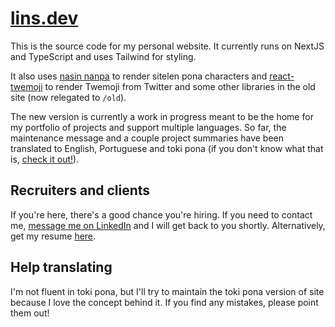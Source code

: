 # [lins.dev](https://lins.dev)

This is the source code for my personal website. It currently runs on NextJS and TypeScript and
uses Tailwind for styling.

It also uses [nasin nanpa](https://github.com/ETBCOR/nasin-nanpa) to render sitelen pona characters
and [react-twemoji](https://github.com/zxmys/react-twemoji) to render Twemoji from Twitter and some
other libraries in the old site (now relegated to `/old`).

The new version is currently a work in progress meant to be the home for my portfolio of projects
and support multiple languages. So far, the maintenance message and a couple project summaries have
been translated to English, Portuguese and toki pona (if you don't know what that is,
[check it out!](https://tokipona.org/)).

## Recruiters and clients

If you're here, there's a good chance you're hiring. If you need to contact me,
[message me on LinkedIn](https://linkedin.com/in/gabrielchiconi) and I will get back to you
shortly. Alternatively, get my resume [here](https://rxresu.me/fizzydrinks/full-stack-web).

## Help translating

I'm not fluent in toki pona, but I'll try to maintain the toki pona version of site because I love
the concept behind it. If you find any mistakes, please point them out!
